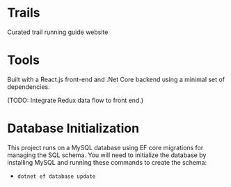 # Trails
Curated trail running guide website

# Tools
Built with a React.js front-end and .Net Core backend using a minimal set of dependencies.

(TODO: Integrate Redux data flow to front end.)

# Database Initialization
This project runs on a MySQL database using EF core migrations for managing the SQL schema. You will need to initialize the database by installing MySQL and running these commands to create the schema:
* `dotnet ef database update`

